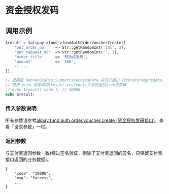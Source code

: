 # 资金授权发码

## 调用示例

```php
$result = $alipay->fund->fundAuthOrderVoucherCreate([
    'out_order_no'    => Str::getRandomInt('lml', 3),
    'out_request_no'  => Str::getRandomInt('', 3),
    'order_title'     => '预授权发码',
    'amount'          => '100',
    // ...
]);

// 返回值 WannanBigPig\Supports\AccessData 实现了接口（IteratorAggregate, ArrayAccess, Serializable, Countable）
// 直接 echo 或者调用$result->toJson()方法则返回json字符串
// echo $result['code']; // 10000
echo $result;
```

### 传入参数说明

所有参数请参考[alipay.fund.auth.order.voucher.create \(资金授权发码接口\)](https://docs.open.alipay.com/api_28/alipay.fund.auth.order.voucher.create/)，查看「请求参数」一栏。

### 返回参数

与支付宝返回参数一致\(经过签名验证，剔除了支付宝返回的签名，只保留支付宝接口返回的业务数据\)。

```text
{
    "code": "10000",
    "msg": "Success",
    ...
}
```

